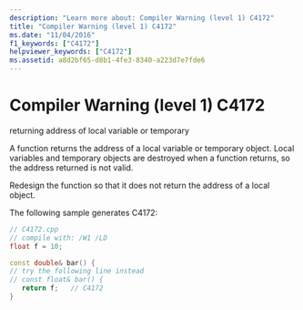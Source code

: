 ```yaml
---
description: "Learn more about: Compiler Warning (level 1) C4172"
title: "Compiler Warning (level 1) C4172"
ms.date: "11/04/2016"
f1_keywords: ["C4172"]
helpviewer_keywords: ["C4172"]
ms.assetid: a8d2bf65-d8b1-4fe3-8340-a223d7e7fde6
---
```

# Compiler Warning (level 1) C4172

returning address of local variable or temporary

A function returns the address of a local variable or temporary object. Local variables and temporary objects are destroyed when a function returns, so the address returned is not valid.

Redesign the function so that it does not return the address of a local object.

The following sample generates C4172:

```cpp
// C4172.cpp
// compile with: /W1 /LD
float f = 10;

const double& bar() {
// try the following line instead
// const float& bar() {
   return f;   // C4172
}
```
